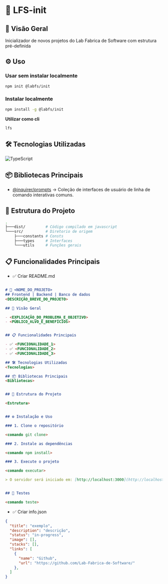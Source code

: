 # 🚀 LFS-init

## 📖 Visão Geral
Inicializador de novos projetos do Lab Fabrica de Software com estrutura pré-definida

## ⚙️  Uso

### Usar sem instalar localmente

```bash
npm init @labfs/init
```

###  Instalar localmente
```bash
npm install -g @labfs/init
```

**Utilizar como cli**

```bash
lfs
```


## 🛠️ Tecnologias Utilizadas
![TypeScript](https://img.shields.io/badge/TypeScript-3178C6?style=for-the-badge&logo=typescript&logoColor=white)

## 📦 Bibliotecas Principais  
- [@inquirer/prompts](https://www.npmjs.com/package/@inquirer/prompts) → Coleção de interfaces de usuário de linha de comando interativas comuns. 

## 📂 Estrutura do Projeto
```bash
.
├───dist/         # Código compilado em javascript
└───src/          # Diretorio de origem
    ├───constants # Consts 
    ├───types     # Interfaces 
    └───utils     # Funções gerais 

```




## 📋 Funcionalidades Principais
- ✅ Criar README.md

```markdown

# 🚀 <NOME_DO_PROJETO>
## Frontend | Backend | Banco de dados
<DESCRIÇÃO_BREVE_DO_PROJETO>

## 📖 Visão Geral

- <EXPLICAÇÃO_DO_PROBLEMA_E_OBJETIVO>
- <PÚBLICO_ALVO_E_BENEFÍCIOS>


## 📋 Funcionalidades Principais

- ✅ <FUNCIONALIDADE_1>
- ✅ <FUNCIONALIDADE_2>
- ✅ <FUNCIONALIDADE_3>

## 🛠️ Tecnologias Utilizadas
<Tecnologias>

## 📦 Bibliotecas Principais  
<Bibliotecas>


## 📂 Estrutura do Projeto

<Estrutura>


## ⚙️ Instalação e Uso

### 1. Clone o repositório

<comando git clone>

### 2. Instale as dependências

<comando npm install>

### 3. Execute o projeto

<comando executar>

> O servidor será iniciado em: [http://localhost:3000](http://localhost:3000)


## 🧪 Testes

<comando teste>
```
- ✅ Criar info.json

```json
{
  "title": "exemplo",
  "description": "descrição",
  "status": "in-progress",
  "image": [],
  "stacks": [],
  "links": [
    {
      "name": "Github",
      "url": "https://github.com/Lab-Fabrica-de-Software/"
    },
  ]
}
```
